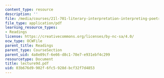 ```yaml
---
content_type: resource
description: ''
file: /media/courses/21l-701-literary-interpretation-interpreting-poetry-fall-2003/03b676d9902f6fc5928dbcf32f7d4853_lecture9d.pdf
file_type: application/pdf
learning_resource_types:
- Readings
license: https://creativecommons.org/licenses/by-nc-sa/4.0/
ocw_type: OCWFile
parent_title: Readings
parent_type: CourseSection
parent_uid: 4a8e09cf-6e66-d8c1-78e7-e931ebf4c299
resourcetype: Document
title: lecture9d.pdf
uid: 03b676d9-902f-6fc5-928d-bcf32f7d4853
---
```


